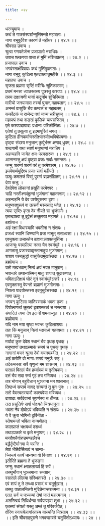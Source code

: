 ```yaml
---
title: ०२४

---
```

धरण्युवाच ।  
कथं ते गात्रसंस्पर्शान्मूर्त्तिमन्तो महाबलाः ।  
नागा बभूवुर्देवेश कारणं ते महीधर ।। २४.१ ।।  
श्रीवराह उवाच ।  
श्रुत्वा गणपतेर्जन्म प्रजापालो नराधिपः ।  
उवाच श्लक्ष्णया वाचा तं मुनिं संशितव्रतम् ।। २४.२ ।।  
प्रजापाल उवाच ।  
भगवंस्तार्क्षविषयाः कथं मूर्त्तिमुपागताः ।  
नागा बभूवुः कुटिला एतदाख्यातुमर्हसि ।। २४.३ ।।  
महातपा उवाच ।  
सृजता ब्रह्मणा सृष्टिं मरीचिः सूतिकारणम् ।  
प्रथमं मनसा ध्यातस्तस्य पुत्रस्तु कश्यपः ।। २४.४ ।।  
तस्य दाक्षायणी भार्या कद्रूर्नाम शुचिस्मिता ।  
मारीचो जनयामास तस्यां पुत्रान् महाबलान् ।। २४.५ ।।  
अनन्तं वासुकिं चैव कम्बलं च महाबलम् ।  
कर्कोटकं च राजेन्द्र पद्मं चान्यं सरीसृपम् ।। २४.६ ।।  
महापद्मं तथा शङ्खं कुलिकं चापराजितम् ।  
एते कश्यपदायादाः प्रधानाः परिकीर्त्तिताः ।। २४.७ ।।  
एतेषां तु प्रसूत्या तु इदमापूरितं जगत् ।  
कुटिला हीनकर्माणस्तीक्ष्णास्योत्थविषोल्बणाः ।  
दृष्ट्वा संदश्य मनुजान् कुर्युर्भस्म क्षणाद् ध्रुवम् ।। २४.८ ।।  
शब्दगामी यथा स्पर्शं मनुष्याणां नराधिप ।  
अहन्यहनि जायेत क्षयः परमदारुणः ।। २४.९ ।।  
आत्मनस्तु क्षयं दृष्ट्वा प्रजाः सर्वाः समन्ततः ।  
जग्मुः शरण्यं शरणं परं तु परमेश्वरम् ।। २४.१० ।।  
इममेवार्थमुद्दिश्य प्रजाः सर्वा महीपते ।  
ऊचुः कमलजं विष्णुं पुराणं ब्रह्मसंज्ञितम् ।। २४.११ ।।  
देवा ऊचुः ।  
देवदेवेश लोकानां प्रसूति परमेश्वर ।  
त्राहि नस्तीक्ष्णदंष्ट्राणां भुजंगानां महात्मनाम् ।। २४.१२ ।।  
अहन्यहनि ये देव पश्येयुरुरगा दृशा ।  
मनुष्यपशुरूपं वा तत्सर्वं भस्मसाद् भवेत् ।। २४.१३ ।।  
त्वया सृष्टिः कृता देव नीयते सा भुजंगामैः ।  
एतज्ज्ञात्वा तु दुर्वृत्तं तत्कुरुष्व महामते ।। २४.१४ ।।  
ब्रह्मोवाच ।  
अहं रक्षां विधास्यामि भवतीनां न संशयः ।  
व्रजध्वं स्वानि धिष्ण्यानि प्रजा माभूत् ससाध्वसा ।। २४.१५ ।।  
एवमुक्त्वा प्रजास्तेन ब्रह्मणाऽव्यक्तमूर्त्तिना ।  
आजग्मुः परमप्रीत्या नत्वा चैव स्वयंभुवे ।। २४.१६ ।।  
आगतासु प्रजास्वाद्यस्तानाहूय भुजंगमान् ।  
शशाप परमक्रुद्धो वासुकिप्रमुखांस्तदा ।। २४.१७ ।।  
ब्रह्मोवाच ।  
यतो मत्प्रभवान् नित्यं क्षयं नयत मानुषान् ।  
भवान्तरे अथान्यस्मिन् मातुः शापात् सुदारुणात् ।  
भविताऽतिक्षयं घोरं नूनं स्वायंभुवेऽन्तरे ।। २४.१८ ।।  
एवमुक्तास्तु वेपन्तो ब्रह्माणं भुजगोत्तमाः ।  
निपत्य पादयोस्तस्य इदमूचुर्वचस्तदा ।। २४.१९ ।।  
नागा ऊचुः ।  
भगवन् कुटिला जातिरस्माकं भवता कृता ।  
विषोल्बणत्वं क्रूरत्वं दृक्शस्त्रत्वं च नस्त्वया ।  
संपादितं त्वया देव इदानीं शमयाच्युत ।। २४.२० ।।  
ब्रह्मोवाच ।  
यदि नाम मया सृष्टा भवन्तः कुटिलाशयाः ।  
ततः किं मनुजान् नित्यं भक्षयध्वं गतव्यथाः ।। २४.२१ ।।  
नागा ऊचुः ।  
मर्यादां कुरु देवेश स्थानं चैव पृथक् पृथक् ।  
मनुष्याणां तथाऽस्माकं समयं च पृथक् पृथक् ।  
नागानां वचनं श्रुत्वा देवो वचनमब्रवीत् ।। २४.२२ ।।  
अहं करोमि वो नागाः समयं मनुजैः सह ।  
तदेकमनसः सर्वे श्रृणुध्वं मम शासनम् ।। २४.२३ ।।  
पातालं वितलं चैव हर्म्याख्यं च तृतीयकम् ।  
दत्तं चैव सदा रम्यं गृहं तत्र गमिष्यथ ।। २४.२४ ।।  
तत्र भोगान् बहुविधान् भुञ्जाना मम शासनात् ।  
तिष्ठध्वं सप्तमं यावद् रात्र्यन्तं तु पुनः पुनः ।। २४.२५ ।।  
ततो वैवस्वतस्यादौ काश्यपेया भविष्यथ ।  
दायादाः सर्वदेवानां सुपर्णस्य च धीमतः ।। २४.२६ ।।  
तदा प्रसूतिर्वः सर्वा भोक्ष्यते चित्रभानुना ।  
भवतां नैव दोषोऽयं भविष्यति न संशयः ।। २४.२७ ।।  
ये वै क्रूरा भोगिनो दुर्विनीता -  
स्तेषामन्तो भविता नान्यथैतत् ।  
कालप्राप्तं भक्षयध्वं दशध्वं  
तथाऽपकारे च कृते मनुष्यम् ।। २४.२८ ।।  
मन्त्रौषधैर्गारुडमण्डलैश्च  
बद्धैर्दृष्टैर्मानवा ये चरन्ति ।  
तेषां भीतैर्वर्त्तितव्यं न चान्य-  
च्चिन्त्यं कार्यं चान्यथा वो विनाशः ।। २४.२९ ।।  
इतीरिते ब्रह्मणा ते भुजङ्गा  
जग्मुः स्थानं क्ष्मातलाख्यं हि सर्वे ।  
तस्थुर्भोगान् भुञ्जमानाः समग्रान्  
रसातले लीलया संस्थितास्ते ।। २४.३० ।।  
एवं शापं तु ते लब्ध्वा प्रसादं च चतुर्मुखात् ।  
तस्थुः पातालनिलये मुदितेनान्तरात्मना ।। २४.३१ ।।  
एतत् सर्वं च पञ्चम्यां तेषां जातं महात्मनाम् ।  
अतस्त्वियं तिथिर्धन्या सर्वपापहरा शुभा ।। २४.३२ ।।  
एतस्यां संयतो यस्तु अम्लं तु परिवर्जयेत् ।  
क्षीरेण स्नापयेन्नागांस्तस्य यास्यन्ति मित्रताम् ।। २४.३३ ।।  
।। इति श्रीवराहपुराणे भगवच्छास्त्रे चतुर्विशोऽध्यायः ।। २४ ।।
